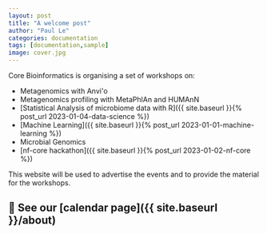 ```yaml
---
layout: post
title: "A welcome post"
author: "Paul Le"
categories: documentation
tags: [documentation,sample]
image: cover.jpg
---
```


Core Bioinformatics is organising a set of workshops on:

* Metagenomics with Anvi'o
* Metagenomics profiling with MetaPhlAn and HUMAnN
* [Statistical Analysis of microbiome data with R]({{ site.baseurl }}{% post_url 2023-01-04-data-science %})
* [Machine Learning]({{ site.baseurl }}{% post_url 2023-01-01-machine-learning %})
* Microbial Genomics
* [nf-core hackathon]({{ site.baseurl }}{% post_url 2023-01-02-nf-core %})

This website will be used to advertise the events and to provide the material for the workshops.

## 📆 See our [calendar page]({{ site.baseurl }}/about)
